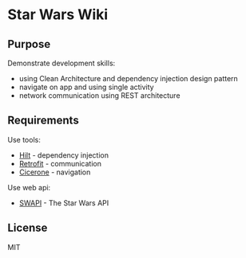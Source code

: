 # Star Wars Wiki

## Purpose

Demonstrate development skills:

- using Clean Architecture and dependency injection design pattern
- navigate on app and using single activity
- network communication using REST architecture

## Requirements

Use tools:

- [Hilt] - dependency injection
- [Retrofit] - communication
- [Cicerone] - navigation

Use web api:

- [SWAPI] - The Star Wars API

## License

MIT

[Hilt]: <https://dagger.dev/hilt/>

[Retrofit]: <https://github.com/square/retrofit>

[Cicerone]: <https://github.com/terrakok/Cicerone>

[SWAPI]: <https://swapi.dev>